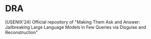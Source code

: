 # DRA
[USENIX'24] Official repository of "Making Them Ask and Answer: Jailbreaking Large Language Models in Few Queries via Disguise and Reconstruction"
